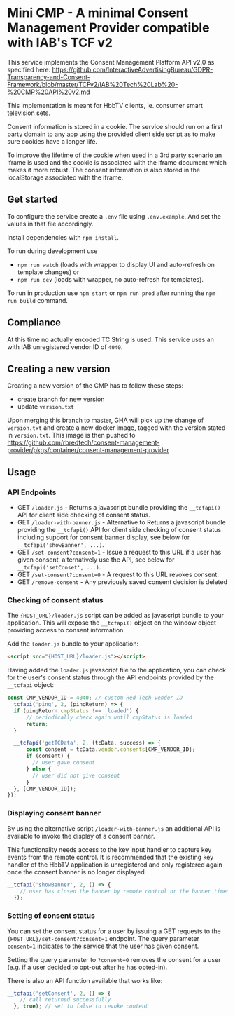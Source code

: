 # Mini CMP - A minimal Consent Management Provider compatible with IAB's TCF v2

This service implements the Consent Management Platform API v2.0 as specified
here: <https://github.com/InteractiveAdvertisingBureau/GDPR-Transparency-and-Consent-Framework/blob/master/TCFv2/IAB%20Tech%20Lab%20-%20CMP%20API%20v2.md>

This implementation is meant for HbbTV clients, ie. consumer smart television sets.

Consent information is stored in a cookie. The service should run on a first party
domain to any app using the provided client side script as to make sure cookies
have a longer life.

To improve the lifetime of the cookie when used in a 3rd party scenario an iframe
is used and the cookie is associated with the iframe document which makes it more
robust. The consent information is also stored in the localStorage associated
with the iframe.

## Get started

To configure the service create a `.env` file using `.env.example`. And set the
values in that file accordingly.

Install dependencies with `npm install`.

To run during development use

- `npm run watch` (loads with wrapper to display UI and auto-refresh on template changes) or
- `npm run dev` (loads with wrapper, no auto-refresh for templates).

To run in production use `npm start` or `npm run prod` after running the `npm run build` command.

## Compliance

At this time no actually encoded TC String is used. This service uses an with
IAB unregistered vendor ID of `4040`.

## Creating a new version

Creating a new version of the CMP has to follow these steps:

- create branch for new version
- update `version.txt`

Upon merging this branch to master, GHA will pick up the change of `version.txt` and create a new docker image, tagged with the version stated in `version.txt`.
This image is then pushed to <https://github.com/rbredtech/consent-management-provider/pkgs/container/consent-management-provider>

## Usage

### API Endpoints

- GET `/loader.js` - Returns a javascript bundle providing the `__tcfapi()` API for client side checking of consent status.
- GET `/loader-with-banner.js` - Alternative to Returns a javascript bundle providing the `__tcfapi()` API for client side checking of consent status including support for consent banner display, see below for `__tcfapi('showBanner', ...)`.
- GET `/set-consent?consent=1` - Issue a request to this URL if a user has given consent, alternatively use the API, see below for `__tcfapi('setConset', ...)`.
- GET `/set-consent?consent=0` - A request to this URL revokes consent.
- GET `/remove-consent` - Any previously saved consent decision is deleted

### Checking of consent status

The `{HOST_URL}/loader.js` script can be added as javascript bundle to your application. This will expose the `__tcfapi()` object on the window object providing access to consent information.

Add the `loader.js` bundle to your application:

```html
<script src="{HOST_URL}/loader.js"></script>
```

Having added the `loader.js` javascript file to the application, you can check for the user's consent status through the API endpoints provided by the `__tcfapi` object:

```js
const CMP_VENDOR_ID = 4040; // custom Red Tech vendor ID
__tcfapi('ping', 2, (pingReturn) => {
  if (pingReturn.cmpStatus !== 'loaded') {
      // periodically check again until cmpStatus is loaded
      return;
  }

  __tcfapi('getTCData', 2, (tcData, success) => {
      const consent = tcData.vendor.consents[CMP_VENDOR_ID];
      if (consent) {
        // user gave consent
      } else {
        // user did not give consent
      }
  }, [CMP_VENDOR_ID]);
});
```

### Displaying consent banner

By using the alternative script `/loader-with-banner.js` an additional API is available to invoke the display of a consent banner.

This functionality needs access to the key input handler to capture key events from the remote control. It is recommended that the
existing key handler of the HbbTV application is unregistered and only registered again once the consent banner is no longer displayed.

```js
__tcfapi('showBanner', 2, () => {
    // user has closed the banner by remote control or the banner timeout was reached
  });
```

### Setting of consent status

You can set the consent status for a user by issuing a GET requests to the `{HOST_URL}/set-consent?consent=1` endpoint. The query parameter `consent=1` indicates to the service that the user has given consent.

Setting the query parameter to  `?consent=0` removes the consent for a user (e.g. if a user decided to opt-out after he has opted-in).

There is also an API function available that works like:

```js
__tcfapi('setConsent', 2, () => {
    // call returned successfully
  }, true); // set to false to revoke content
```
